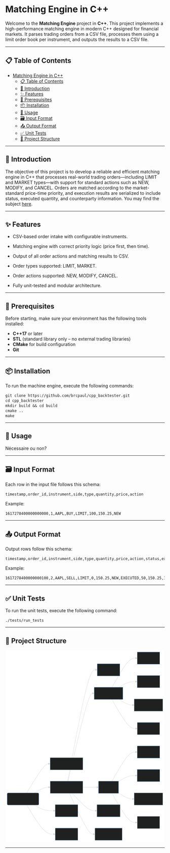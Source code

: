 # Matching Engine in C++

Welcome to the **Matching Engine** project in **C++**. This project implements a high-performance matching engine in modern C++ designed for financial markets. It parses trading orders from a CSV file, processes them using a limit order book per instrument, and outputs the results to a CSV file.

---

## 📋 Table of Contents

- [Matching Engine in C++](#matching-engine-in-c)
  - [📋 Table of Contents](#-table-of-contents)
  - [🌟 Introduction](#-introduction)
  - [✨ Features](#-features)
  - [🔧 Prerequisites](#-prerequisites)
  - [📦 Installation](#-installation)
  - [🚀 Usage](#-usage)
  - [🗃️ Input Format](#-input-format)
  - [📤 Output Format](#-output-format)
  - [✅ Unit Tests](#-unit-tests)
  - [📁 Project Structure](#-project-structure)
---

## 🌟 Introduction

The objective of this project is to develop a reliable and efficient matching engine in C++ that processes real-world trading orders—including LIMIT and MARKET types—with support for standard actions such as NEW, MODIFY, and CANCEL. Orders are matched according to the market-standard price-time priority, and execution results are serialized to include status, executed quantity, and counterparty information.
You may find the subject [here](docs/Subject.pdf).

---

## ✨ Features

- CSV-based order intake with configurable instruments.

- Matching engine with correct priority logic (price first, then time).

- Output of all order actions and matching results to CSV.

- Order types supported: LIMIT, MARKET.

- Order actions supported: NEW, MODIFY, CANCEL.

- Fully unit-tested and modular architecture.

---

## 🔧 Prerequisites

Before starting, make sure your environment has the following tools installed:

- **C++17** or later
- **STL** (standard library only – no external trading libraries)
- **CMake** for build configuration
- **Git** 

---

## 📦 Installation

To run the machine engine, execute the following commands:

    git clone https://github.com/brcpaul/cpp_backtester.git
    cd cpp_backtester
    mkdir build && cd build
    cmake ..
    make

---

## 🚀 Usage

Nécessaire ou non?

---

## 🗃️ Input Format

Each row in the input file follows this schema:

    timestamp,order_id,instrument,side,type,quantity,price,action
    
Example:

    1617278400000000000,1,AAPL,BUY,LIMIT,100,150.25,NEW

---

## 📤 Output Format

Output rows follow this schema:

    timestamp,order_id,instrument,side,type,quantity,price,action,status,executed_quantity,execution_price,counterparty_id
    
Example:

    1617278400000000100,2,AAPL,SELL,LIMIT,0,150.25,NEW,EXECUTED,50,150.25,1

---

## ✅ Unit Tests

To run the unit tests, execute the following command:

    ./tests/run_tests

---

## 📁 Project Structure

![](docs/file_tree.drawio.svg)

---







